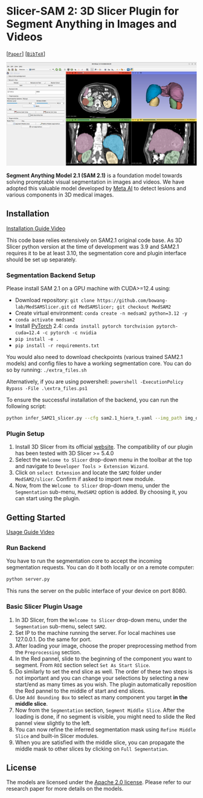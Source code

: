 # Slicer-SAM 2: 3D Slicer Plugin for Segment Anything in Images and Videos

[[`Paper`](https://ai.meta.com/research/publications/sam-2-segment-anything-in-images-and-videos/)] [[`BibTeX`](#citing-sam-2)]

![Slicer-SAM 2 Screenshot](assets/slicer_plugin.png?raw=true)

**Segment Anything Model 2.1 (SAM 2.1)** is a foundation model towards solving promptable visual segmentation in images and videos. We have adopted this valuable model developed by [Meta AI](https://ai.meta.com/research/) to detect lesions and various components in 3D medical images.


## Installation

[Installation Guide Video](https://youtu.be/i4h6qCuFbqE)


This code base relies extensively on SAM2.1 original code base. As 3D Slicer python version at the time of development was 3.9 and SAM2.1 requires it to be at least 3.10, the segmentation core and plugin interface should be set up separately.

### Segmentation Backend Setup
Please install SAM 2.1 on a GPU machine with CUDA>=12.4 using:

- Download repository: `git clone https://github.com/bowang-lab/MedSAMSlicer.git`
`cd MedSAMSlicer; git checkout MedSAM2`
- Create virtual environment: `conda create -n medsam2 python=3.12 -y`
- `conda activate medsam2`
- Install [PyTorch](https://pytorch.org/get-started/locally/) 2.4: `conda install pytorch torchvision pytorch-cuda=12.4 -c pytorch -c nvidia`
- `pip install -e .`
- `pip install -r requirements.txt`

You would also need to download checkpoints (various trained SAM2.1 models) and config files to have a working segmentation core. You can do so by running: `./extra_files.sh`

Alternatively, if you are using powershell: `powershell -ExecutionPolicy Bypass -File .\extra_files.ps1`


To ensure the successful installation of the backend, you can run the following script:
```bash
python infer_SAM21_slicer.py --cfg sam2.1_hiera_t.yaml --img_path img_data.npz --gts_path X --propagate N --checkpoint checkpoints/2.1/sam2.1_hiera_tiny --pred_save_dir data/video/segs_tiny
```

### Plugin Setup
1. Install 3D Slicer from its official [website](https://download.slicer.org/). The compatibility of our plugin has been tested with 3D Slicer >= 5.4.0
2. Select the `Welcome to Slicer` drop-down menu in the toolbar at the top and navigate to `Developer Tools > Extension Wizard`.
3. Click on `select Extension` and locate the `SAM2` folder under `MedSAM2/slicer`. Confirm if asked to import new module.
4. Now, from the  `Welcome to Slicer` drop-down menu, under the `Segmentation` sub-menu, `MedSAM2` option is added. By choosing it, you can start using the plugin.


## Getting Started

[Usage Guide Video](https://youtu.be/kt1WN5BciVg)


### Run Backend

You have to run the segmentation core to accept the incoming segmentation requests. You can do it both locally or on a remote computer:
```bash
python server.py
```
This runs the server on the public interface of your device on port 8080.

### Basic Slicer Plugin Usage

1. In 3D Slicer, from the  `Welcome to Slicer` drop-down menu, under the `Segmentation` sub-menu, select `SAM2`.
2. Set IP to the machine running the server. For local machines use 127.0.0.1. Do the same for port.
3. After loading your image, choose the proper preprocessing method from the `Preprocessing` section.
4. In the Red pannel, slide to the beginning of the component you want to segment. From `ROI` section select `Set As Start Slice`.
5. Do similarly to set the end slice as well. The order of these two steps is not important and you can change your selections by selecting a new start/end as many times as you wish. The plugin automatically reposition the Red pannel to the middle of start and end slices.
6. Use `Add Bounding Box` to select as many component you target **in the middle slice**.
7. Now from the `Segmentation` section, `Segment Middle Slice`. After the loading is done, if no segment is visible, you might need to slide the Red pannel view slightly to the left. 
8. You can now refine the inferred segmentation mask using `Refine Middle Slice` and built-in Slicer modules.
9. When you are satisfied with the middle slice, you can propagate the middle mask to other slices by clicking on `Full Segmentation`.  

## License

The models are licensed under the [Apache 2.0 license](./LICENSE). Please refer to our research paper for more details on the models.

<!-- ## Contributing

See [contributing](CONTRIBUTING.md) and the [code of conduct](CODE_OF_CONDUCT.md). -->

<!-- ## Contributors

The SAM 2 project was made possible with the help of many contributors (alphabetical):

Karen Bergan, Daniel Bolya, Alex Bosenberg, Kai Brown, Vispi Cassod, Christopher Chedeau, Ida Cheng, Luc Dahlin, Shoubhik Debnath, Rene Martinez Doehner, Grant Gardner, Sahir Gomez, Rishi Godugu, Baishan Guo, Caleb Ho, Andrew Huang, Somya Jain, Bob Kamma, Amanda Kallet, Jake Kinney, Alexander Kirillov, Shiva Koduvayur, Devansh Kukreja, Robert Kuo, Aohan Lin, Parth Malani, Jitendra Malik, Mallika Malhotra, Miguel Martin, Alexander Miller, Sasha Mitts, William Ngan, George Orlin, Joelle Pineau, Kate Saenko, Rodrick Shepard, Azita Shokrpour, David Soofian, Jonathan Torres, Jenny Truong, Sagar Vaze, Meng Wang, Claudette Ward, Pengchuan Zhang.

Third-party code: we use a GPU-based connected component algorithm adapted from [`cc_torch`](https://github.com/zsef123/Connected_components_PyTorch) (with its license in [`LICENSE_cctorch`](./LICENSE_cctorch)) as an optional post-processing step for the mask predictions. -->

<!-- ## Citing SAM 2

If you use SAM 2 or the SA-V dataset in your research, please use the following BibTeX entry.

```bibtex
@article{ravi2024sam2,
  title={SAM 2: Segment Anything in Images and Videos},
  author={Ravi, Nikhila and Gabeur, Valentin and Hu, Yuan-Ting and Hu, Ronghang and Ryali, Chaitanya and Ma, Tengyu and Khedr, Haitham and R{\"a}dle, Roman and Rolland, Chloe and Gustafson, Laura and Mintun, Eric and Pan, Junting and Alwala, Kalyan Vasudev and Carion, Nicolas and Wu, Chao-Yuan and Girshick, Ross and Doll{\'a}r, Piotr and Feichtenhofer, Christoph},
  journal={arXiv preprint},
  year={2024}
}
``` -->
